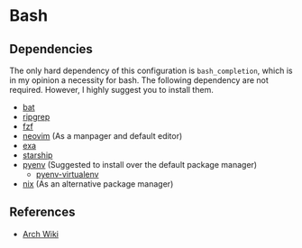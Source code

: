 # Bash

## Dependencies


The only hard dependency of this configuration is `bash_completion`, which is in
my opinion a necessity for bash. The following dependency are not required.
However, I highly suggest you to install them.

- [bat](https://github.com/sharkdp/bat)
- [ripgrep](https://github.com/BurntSushi/ripgrep)
- [fzf](https://github.com/junegunn/fzf)
- [neovim](https://github.com/neovim/neovim) (As a manpager and default editor)
- [exa](https://github.com/ogham/exa)
- [starship](https://starship.rs/)
- [pyenv](https://github.com/pyenv/pyenv) (Suggested to install over the default
  package manager)
  - [pyenv-virtualenv](https://github.com/pyenv/pyenv-virtualenv)
- [nix](https://nixos.org/) (As an alternative package manager)

## References

- [Arch Wiki](https://wiki.archlinux.org/title/Bash)
